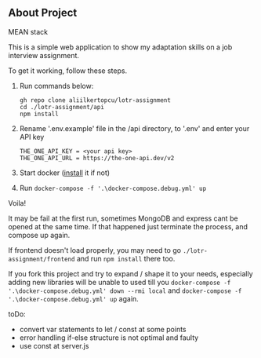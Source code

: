 ## About Project

MEAN stack

This is a simple web application to show my adaptation skills on a job interview assignment.

To get it working, follow these steps.

1. Run commands below:

    ```
    gh repo clone aliilkertopcu/lotr-assignment
    cd ./lotr-assignment/api
    npm install
    ```
2. Rename '.env.example' file in the /api directory, to '.env' and enter your API key
    ```
    THE_ONE_API_KEY = <your api key>
    THE_ONE_API_URL = https://the-one-api.dev/v2
    ```
3. Start docker ([install](https://desktop.docker.com/win/main/amd64/Docker%20Desktop%20Installer.exe) it if not)
4. Run `docker-compose -f '.\docker-compose.debug.yml' up`

Voila!

It may be fail at the first run, sometimes MongoDB and express cant be opened at the same time. If that happened just terminate the process, and compose up again.

If frontend doesn't load properly, you may need to go `./lotr-assignment/frontend` and run `npm install` there too.

If you fork this project and try to expand / shape it to your needs, especially adding new libraries will be unable to used till you `docker-compose -f '.\docker-compose.debug.yml' down --rmi local` and `docker-compose -f '.\docker-compose.debug.yml' up` again.

toDo:
- convert var statements to let / const at some points
- error handling if-else structure is not optimal and faulty
- use const at server.js
